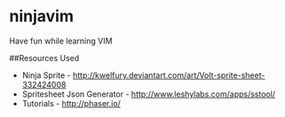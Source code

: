 # ninjavim
Have fun while learning VIM

##Resources Used
* Ninja Sprite - http://kwelfury.deviantart.com/art/Volt-sprite-sheet-332424008
* Spritesheet Json Generator - http://www.leshylabs.com/apps/sstool/
* Tutorials - http://phaser.io/
